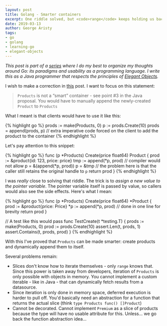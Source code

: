 ```yaml
---
layout: post
title: Golang - Smarter containers
excerpt: One riddle solved, but <code>range</code> keeps holding us back.
date: 2019-03-13
author: George Aristy
tags:
- go
- golang
- learning-go
- elegant-objects
---
```


*This post is part of a [series](https://llorllale.github.io/tags/#learning-go) where I do my best to organize my thoughts around Go: its paradigms and usability as a programming language. I write this as a Java programmer that respects the principles of [Elegant Objects](https://www.elegantobjects.org/).*

I wish to make a correction in [this](/golang-elegant-containers) post. I want to focus on this statement:

> `Products` is not a “smart” container - see point #3 in the Java proposal. You would have to manually append the newly-created `Product` to `Products`

What I meant is that clients would have to use it like this:

{% highlight go %}
prods := make(Products, 0)
p := prods.Create(10)
prods = append(prods, p)	// extra imperative code forced on the client to add the product to the container
{% endhighlight %}

Let's pay attention to this snippet:

{% highlight go %}
func (p *Products) Create(price float64) Product {
	prod := &product{id: 123, price: price}
	tmp := append(*p, prod) // compiler would not allow p = &(append(*p, prod))
	p = &tmp                // the problem here is that the caller still retains the original handle to `p`
	return prod
}
{% endhighlight %}

I was *really* close to solving that riddle. The trick is to *assign a new value to the pointer variable*. The pointer variable itself is passed by value, so callers would also see the side effects. Here's what I mean:

{% highlight go %}
func (p *Products) Create(price float64) *Product {
	prod := &product{price: Price}
	*p := append(*p, prod) // done in one line for brevity
	return prod
}

// A test like this would pass
func TestCreate(t *testing.T) {
	prods := make(Products, 0)
	prod := prods.Create(10)
	assert.Len(t, prods, 1)
	assert.Contains(t, prods, prod)
}
{% endhighlight %}

With this I've proved that `Products` can be made smarter: create products and dynamically append them to itself.

Several problems remain:
* Slices don't know how to iterate themselves - only `range` knows that. Since this power is taken away from developers, iteration of `Products` is only possible with objects in memory. You cannot implement a custom iterable - like in Java - that can dynamically fetch results from a datasource.
* Since iteration is only done in memory space, deferred execution is harder to pull off. You'd basically need an abstraction for a function that returns the actual slice (think `type Products func() []Product`)
* Cannot be decorated. Cannot implement `Premium` as a slice of products because the type will have no usable attribute for this. Unless... we go back the function abstraction idea...
